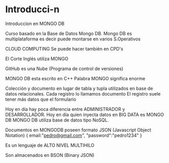 # Introducci-n
Introduccion en MONGO DB

Curso basado en la Base de Datos Mongo DB.
Mongo DB es multiplataforma es decir puede montarse en varios S.Operativos

CLOUD COMPUTING
Se puede hacer también en CPD's

El Corte Inglés utiliza MONGO

GitHub  es una Nube (Programa de control de versiones)

MONGO DB esta escrito en C++
Palabra MONGO significa enorme

Colección y documento en lugar de tabla y tupla utilizados en base de datos relacionales.
Cada registro lo llamamos documento
El registro suele tener más datos que el formulario

Hoy en día hay poca diferencia entre ADMINISTRADOR y DESARROLLADOR.
Hoy en día quien inyecta datos en BIG DATA es MONGO DB
MONGO DB utiliza base de datos tipo NoSQL.

Documentos en MONGODB poseen formato JSON (Javascript Object Notation)
{
  email:"pedro@gmail.com",
  "password":"pedro1234"
}

Es un lenguaje de ALTO NIVEL
MULTIHILO

Son almacenados en BSON (Binary JSON)
